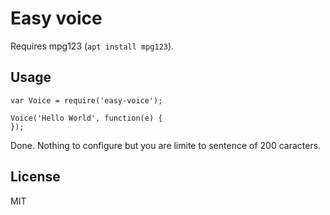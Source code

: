 
# Easy voice

Requires mpg123 (`apt install mpg123`).

## Usage

```
var Voice = require('easy-voice');

Voice('Hello World', function(e) {
});
```

Done. Nothing to configure but you are limite to sentence of 200 caracters.

## License

MIT

